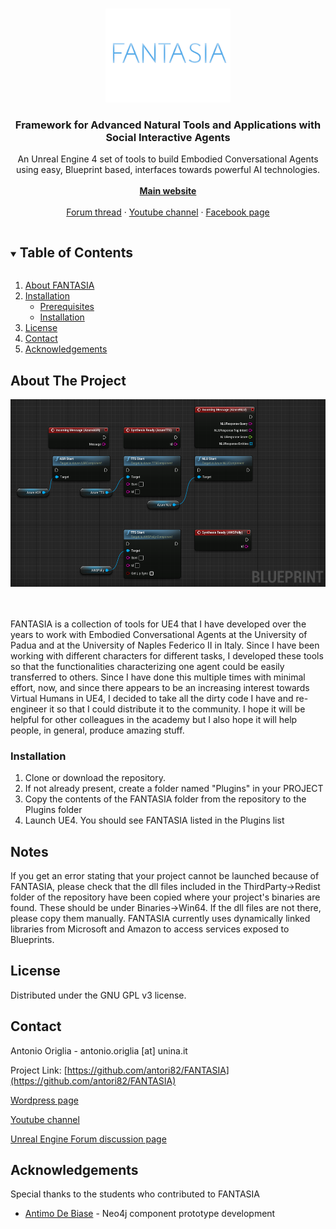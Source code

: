 <!--[![Stargazers][stars-shield]][stars-url] -->

<!-- PROJECT LOGO -->
<br />
<p align="center">
  <a href="https://github.com/antori82/FANTASIA">
    <img src="images/Logo.jpg" alt="Logo" width="200" height="150">
  </a>

  <h3 align="center">Framework for Advanced Natural Tools and Applications with Social Interactive Agents</h3>

  <p align="center">
    An Unreal Engine 4 set of tools to build Embodied Conversational Agents using easy, Blueprint based, interfaces towards powerful AI technologies.
    <br />
    <br />
    <a href="https://fantasiaplugin.wordpress.com/"><strong>Main website</strong></a>
    <br />
    <br />
    <a href="https://forums.unrealengine.com/community/work-in-progress/1867915-framework-for-advanced-natural-tools-and-applications-with-social-interactive-agents-fantasia">Forum thread</a>
    ·
    <a href="https://www.youtube.com/channel/UChH-PYQw-_IZJM7nYJywevg">Youtube channel</a>
    ·
    <a href="https://www.facebook.com/FantasiaPlugin">Facebook page</a>
  </p>
</p>

<!-- TABLE OF CONTENTS -->
<details open="open">
  <summary><h2 style="display: inline-block">Table of Contents</h2></summary>
  <ol>
    <li>
      <a href="#about">About FANTASIA</a>
    </li>
    <li>
      <a href="#installation">Installation</a>
      <ul>
        <li><a href="#prerequisites">Prerequisites</a></li>
        <li><a href="#installation">Installation</a></li>
      </ul>
    </li>
    <li><a href="#license">License</a></li>
    <li><a href="#contact">Contact</a></li>
    <li><a href="#acknowledgements">Acknowledgements</a></li>
  </ol>
</details>

<!-- ABOUT THE PROJECT -->
## About The Project

<img src="images/Interaction.png" alt="Logo" height="300">
<br/>
<br/>
<br/>

FANTASIA is a collection of tools for UE4 that I have developed over the years to work with Embodied Conversational Agents at the University of Padua and at the University of Naples Federico II in Italy. Since I have been working with different characters for different tasks, I developed these tools so that the functionalities characterizing one agent could be easily transferred to others. Since I have done this multiple times with minimal effort, now, and since there appears to be an increasing interest towards Virtual Humans in UE4, I decided to take all the dirty code I have and re-engineer it so that I could distribute it to the community. I hope it will be helpful for other colleagues in the academy but I also hope it will help people, in general, produce amazing stuff.

### Installation

1. Clone or download the repository.
2. If not already present, create a folder named "Plugins" in your PROJECT
3. Copy the contents of the FANTASIA folder from the repository to the Plugins folder
4. Launch UE4. You should see FANTASIA listed in the Plugins list

## Notes

If you get an error stating that your project cannot be launched because of FANTASIA, please check that the dll files included in the ThirdParty->Redist folder of the repository have been copied where your project's binaries are found. These should be under Binaries->Win64. If the dll files are not there, please copy them manually. FANTASIA currently uses dynamically linked libraries from Microsoft and Amazon to access services exposed to Blueprints.

<!-- LICENSE -->
## License

Distributed under the GNU GPL v3 license.

<!-- CONTACT -->
## Contact

Antonio Origlia - antonio.origlia [at] unina.it

Project Link: [https://github.com/antori82/FANTASIA](https://github.com/antori82/FANTASIA)

[Wordpress page](https://fantasiaplugin.wordpress.com/)

[Youtube channel](https://www.youtube.com/channel/UChH-PYQw-_IZJM7nYJywevg)

[Unreal Engine Forum discussion page](https://forums.unrealengine.com/community/work-in-progress/1867915-framework-for-advanced-natural-tools-and-applications-with-social-interactive-agents-fantasia) 


<!-- ACKNOWLEDGEMENTS -->
## Acknowledgements
Special thanks to the students who contributed to FANTASIA

* <a href="https://www.linkedin.com/in/antimo-de-biase-3660b6202/">Antimo De Biase</a> - Neo4j component prototype development

<!-- MARKDOWN LINKS & IMAGES -->
<!-- https://www.markdownguide.org/basic-syntax/#reference-style-links -->
[stars-shield]: https://img.shields.io/github/stars/github_username/repo.svg?style=for-the-badge
[stars-url]: https://github.com/antori82/FANTASIA/stargazers
[license-shield]: https://img.shields.io/github/license/github_username/repo.svg?style=for-the-badge
[license-url]: https://github.com/github_username/repo/blob/master/LICENSE.txt
